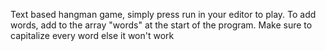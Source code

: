 Text based hangman game, simply press run in your editor to play. To add words, add to the array "words" at the start of the program. Make sure to capitalize every word else it won't work
